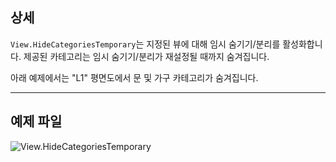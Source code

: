 ## 상세
`View.HideCategoriesTemporary`는 지정된 뷰에 대해 임시 숨기기/분리를 활성화합니다. 제공된 카테고리는 임시 숨기기/분리가 재설정될 때까지 숨겨집니다.

아래 예제에서는 "L1" 평면도에서 문 및 가구 카테고리가 숨겨집니다.
___
## 예제 파일

![View.HideCategoriesTemporary](./Revit.Elements.Views.View.HideCategoriesTemporary_img.jpg)
